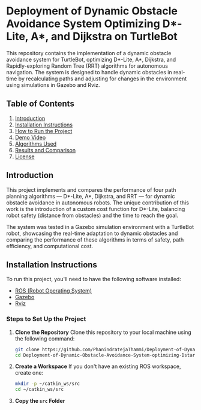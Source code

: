 # Deployment of Dynamic Obstacle Avoidance System Optimizing D*-Lite, A*, and Dijkstra on TurtleBot

This repository contains the implementation of a dynamic obstacle avoidance system for TurtleBot, optimizing D*-Lite, A*, Dijkstra, and Rapidly-exploring Random Tree (RRT) algorithms for autonomous navigation. The system is designed to handle dynamic obstacles in real-time by recalculating paths and adjusting for changes in the environment using simulations in Gazebo and Rviz.

## Table of Contents
1. [Introduction](#introduction)
2. [Installation Instructions](#installation-instructions)
3. [How to Run the Project](#how-to-run-the-project)
4. [Demo Video](#demo-video)
5. [Algorithms Used](#algorithms-used)
6. [Results and Comparison](#results-and-comparison)
7. [License](#license)

## Introduction

This project implements and compares the performance of four path planning algorithms — D*-Lite, A*, Dijkstra, and RRT — for dynamic obstacle avoidance in autonomous robots. The unique contribution of this work is the introduction of a custom cost function for D*-Lite, balancing robot safety (distance from obstacles) and the time to reach the goal. 

The system was tested in a Gazebo simulation environment with a TurtleBot robot, showcasing the real-time adaptation to dynamic obstacles and comparing the performance of these algorithms in terms of safety, path efficiency, and computational cost.

## Installation Instructions

To run this project, you'll need to have the following software installed:

- [ROS (Robot Operating System)](https://www.ros.org/)
- [Gazebo](http://gazebosim.org/)
- [Rviz](http://wiki.ros.org/rviz)

### Steps to Set Up the Project

1. **Clone the Repository**
   Clone this repository to your local machine using the following command:

   ```bash
   git clone https://github.com/PhanindratejaThammi/Deployment-of-Dynamic-Obstacle-Avoidance-System-optimizing-Dstar-Lite-Astar-Dijkstra-on-TurtleBot.git
   cd Deployment-of-Dynamic-Obstacle-Avoidance-System-optimizing-Dstar-Lite-Astar-Dijkstra-on-TurtleBot

2. **Create a Workspace**
   If you don't have an existing ROS workspace, create one:
   ```bash
   mkdir -p ~/catkin_ws/src
   cd ~/catkin_ws/src
   
3. **Copy the `src` Folder**
